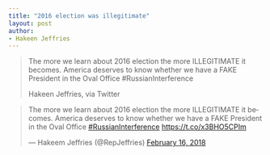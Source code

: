 ```yaml
---
title: "2016 election was illegitimate"
layout: post
author:
- Hakeen Jeffries
---
```


> The more we learn about 2016 election the more ILLEGITIMATE it becomes. America deserves to know whether we have a FAKE President in the Oval Office #RussianInterference
>
> Hakeen Jeffries, via Twitter

<blockquote class="twitter-tweet"><p lang="en" dir="ltr">The more we learn about 2016 election the more ILLEGITIMATE it becomes. America deserves to know whether we have a FAKE President in the Oval Office <a href="https://twitter.com/hashtag/RussianInterference?src=hash&amp;ref_src=twsrc%5Etfw">#RussianInterference</a> <a href="https://t.co/x3BHO5CPIm">https://t.co/x3BHO5CPIm</a></p>&mdash; Hakeem Jeffries (@RepJeffries) <a href="https://twitter.com/RepJeffries/status/964581721088897025?ref_src=twsrc%5Etfw">February 16, 2018</a></blockquote> <script async src="https://platform.twitter.com/widgets.js" charset="utf-8"></script>

